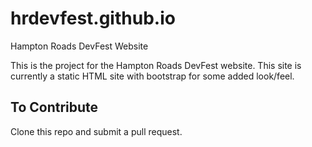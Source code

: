 # hrdevfest.github.io
Hampton Roads DevFest Website

This is the project for the Hampton Roads DevFest website. This site is currently a static HTML site with bootstrap for some added look/feel.

## To Contribute

Clone this repo and submit a pull request.
